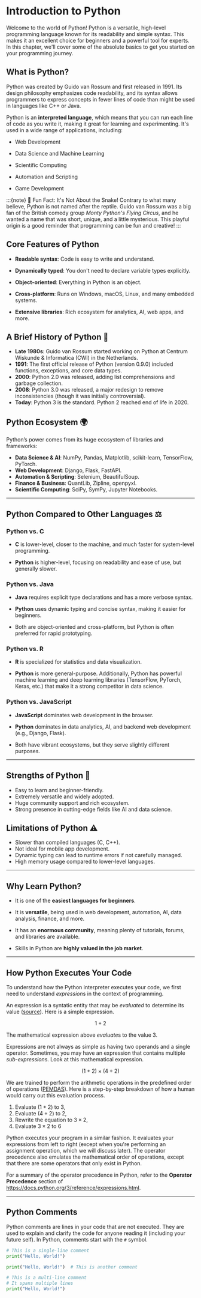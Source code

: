 # Introduction to Python

Welcome to the world of Python! Python is a versatile, high-level programming language known for its readability and simple syntax. This makes it an excellent choice for beginners and a powerful tool for experts. In this chapter, we'll cover some of the absolute basics to get you started on your programming journey.

## What is Python?

Python was created by Guido van Rossum and first released in 1991. Its design philosophy emphasizes code readability, and its syntax allows programmers to express concepts in fewer lines of code than might be used in languages like C++ or Java.

Python is an **interpreted language**, which means that you can run each line of code as you write it, making it great for learning and experimenting. It's used in a wide range of applications, including:

- Web Development

- Data Science and Machine Learning

- Scientific Computing

- Automation and Scripting

- Game Development

:::{note} 🐍 Fun Fact: It's Not About the Snake!
Contrary to what many believe, Python is not named after the reptile. Guido van Rossum was a big fan of the British comedy group _Monty Python's Flying Circus_, and he wanted a name that was short, unique, and a little mysterious. This playful origin is a good reminder that programming can be fun and creative!
:::

## Core Features of Python

- **Readable syntax**: Code is easy to write and understand.

- **Dynamically typed**: You don't need to declare variable types explicitly.

- **Object-oriented**: Everything in Python is an object.

- **Cross-platform**: Runs on Windows, macOS, Linux, and many embedded systems.

- **Extensive libraries**: Rich ecosystem for analytics, AI, web apps, and more.

## A Brief History of Python 📜

- **Late 1980s**: Guido van Rossum started working on Python at Centrum Wiskunde & Informatica (CWI) in the Netherlands.
- **1991**: The first official release of Python (version 0.9.0) included functions, exceptions, and core data types.
- **2000**: Python 2.0 was released, adding list comprehensions and garbage collection.
- **2008**: Python 3.0 was released, a major redesign to remove inconsistencies (though it was initially controversial).
- **Today**: Python 3 is the standard. Python 2 reached end of life in 2020.

## Python Ecosystem 🌍

Python’s power comes from its huge ecosystem of libraries and frameworks:

- **Data Science & AI**: NumPy, Pandas, Matplotlib, scikit-learn, TensorFlow, PyTorch.
- **Web Development**: Django, Flask, FastAPI.
- **Automation & Scripting**: Selenium, BeautifulSoup.
- **Finance & Business**: QuantLib, Zipline, openpyxl.
- **Scientific Computing**: SciPy, SymPy, Jupyter Notebooks.

---

## Python Compared to Other Languages ⚖️

### Python vs. C

- **C** is lower-level, closer to the machine, and much faster for system-level programming.

- **Python** is higher-level, focusing on readability and ease of use, but generally slower.

### Python vs. Java

- **Java** requires explicit type declarations and has a more verbose syntax.

- **Python** uses dynamic typing and concise syntax, making it easier for beginners.

- Both are object-oriented and cross-platform, but Python is often preferred for rapid prototyping.

### Python vs. R

- **R** is specialized for statistics and data visualization.

- **Python** is more general-purpose. Additionally, Python has powerful machine learning and deep learning libraries (TensorFlow, PyTorch, Keras, etc.) that make it a strong competitor in data science.

### Python vs. JavaScript

- **JavaScript** dominates web development in the browser.

- **Python** dominates in data analytics, AI, and backend web development (e.g., Django, Flask).

- Both have vibrant ecosystems, but they serve slightly different purposes.

---

## Strengths of Python 💪

- Easy to learn and beginner-friendly.
- Extremely versatile and widely adopted.
- Huge community support and rich ecosystem.
- Strong presence in cutting-edge fields like AI and data science.

## Limitations of Python ⚠️

- Slower than compiled languages (C, C++).
- Not ideal for mobile app development.
- Dynamic typing can lead to runtime errors if not carefully managed.
- High memory usage compared to lower-level languages.

---

## Why Learn Python?

- It is one of the **easiest languages for beginners**.

- It is **versatile**, being used in web development, automation, AI, data analysis, finance, and more.

- It has an **enormous community**, meaning plenty of tutorials, forums, and libraries are available.

- Skills in Python are **highly valued in the job market**.

---

## How Python Executes Your Code

To understand how the Python interpreter executes your code, we first need to understand *expression*s in the context of programming.

An expression is a syntatic entity that may be _evaluated_ to determine its value ([source](<https://en.wikipedia.org/wiki/Expression_(computer_science)>)). Here is a simple expression.

$$
1 + 2
$$

The mathematical expression above *evaluate*s to the value $3$.

Expressions are not always as simple as having two operands and a single operator. Sometimes, you may have an expression that contains multiple *sub-expression*s. Look at this mathematical expression.

$$
(1 + 2) \times (4 \div 2)
$$

We are trained to perform the arithmetic operations in the predefined order of operations ([PEMDAS](https://www.khanacademy.org/math/cc-sixth-grade-math/cc-6th-arithmetic-operations/cc-6th-order-of-operations/v/more-complicated-order-of-operations-example)). Here is a step-by-step breakdown of how a human would carry out this evaluation process.

1. Evaluate $(1 + 2)$ to $3$,
2. Evaluate $(4 \div 2)$ to $2$,
3. Rewrite the equation to $3 \times 2$,
4. Evaluate $3 \times 2$ to $6$

Python executes your program in a similar fashion. It evaluates your expressions from left to right (except when you're performing an assignment operation, which we will discuss later). The operator precedence also emulates the mathematical order of operations, except that there are some operators that only exist in Python.

For a summary of the operator precedence in Python, refer to the **Operator Precedence** section of https://docs.python.org/3/reference/expressions.html.

---

## Python Comments

Python comments are lines in your code that are not executed. They are used to explain and clarify the code for anyone reading it (including your future self). In Python, comments start with the `#` symbol.

```python
# This is a single-line comment
print("Hello, World!")
```

```python
print("Hello, World!")  # This is another comment
```

```python
# This is a multi-line comment
# It spans multiple lines
print("Hello, World!")
```
